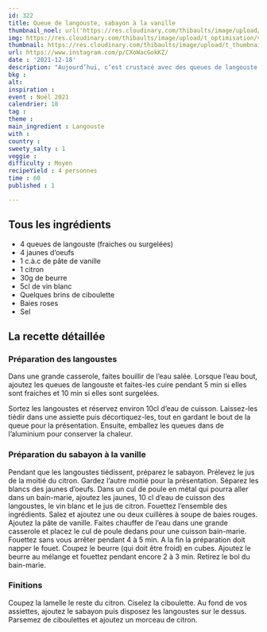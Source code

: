 ```yaml
---
id: 322
title: Queue de langouste, sabayon à la vanille
thumbnail_noel: url('https://res.cloudinary.com/thibaults/image/upload/t_carre/v1639845704/Recipes/20211218_langouste_sabayon_vanille.jpg')
img: https://res.cloudinary.com/thibaults/image/upload/t_optimisation/v1639845704/Recipes/20211218_langouste_sabayon_vanille.jpg
thumbnail: https://res.cloudinary.com/thibaults/image/upload/t_thumbnail_josie/v1639845704/Recipes/20211218_langouste_sabayon_vanille.jpg
url: https://www.instagram.com/p/CXoWacGokKZ/
date : '2021-12-18'
description: "Aujourd’hui, c’est crustacé avec des queues de langouste accompagnées d’un sabayon à la vanille !"
bkg : 
alt: 
inspiration : 
event : Noël 2021
calendrier: 18
tag : 
theme : 
main_ingredient : Langouste
with : 
country : 
sweety_salty : 1
veggie : 
difficulty : Moyen
recipeYield : 4 personnes
time : 60
published : 1

---
```

## Tous les ingrédients
 - 4 queues de langouste (fraiches ou surgelées)
 - 4 jaunes d’oeufs
 - 1 c.à.c de pâte de vanille
 - 1 citron
 - 30g de beurre
 - 5cl de vin blanc
 - Quelques brins de ciboulette
 - Baies roses
 - Sel

## La recette détaillée
### Préparation des langoustes
Dans une grande casserole, faites bouillir de l’eau salée. Lorsque l’eau bout, ajoutez les queues de langouste et faites-les cuire pendant 5 min si elles sont fraiches et 10 min si elles sont surgelées.

Sortez les langoustes et réservez environ 10cl d’eau de cuisson. Laissez-les tiédir dans une assiette puis décortiquez-les, tout en gardant le bout de la queue pour la présentation. Ensuite, emballez les queues dans de l’aluminium pour conserver la chaleur.

### Préparation du sabayon à la vanille
Pendant que les langoustes tiédissent, préparez le sabayon. Prélevez le jus de la moitié du citron. Gardez l’autre moitié pour la présentation. Séparez les blancs des jaunes d’oeufs. Dans un cul de poule en métal qui pourra aller dans un bain-marie, ajoutez les jaunes, 10 cl d’eau de cuisson des langoustes, le vin blanc et le jus de citron. Fouettez l’ensemble des ingrédients. Salez et ajoutez une ou deux cuillères à soupe de baies rouges. Ajoutez la pâte de vanille. Faites chauffer de l’eau dans une grande casserole et placez le cul de poule dedans pour une cuisson bain-marie. Fouettez sans vous arrêter pendant 4 à 5 min. A la fin la préparation doit napper le fouet. Coupez le beurre (qui doit être froid) en cubes. Ajoutez le beurre au mélange et fouettez pendant encore 2 à 3 min. Retirez le bol du bain-marie.

### Finitions
Coupez la lamelle le reste du citron. Ciselez la ciboulette. Au fond de vos assiettes, ajoutez le sabayon puis disposez les langoustes sur le dessus. Parsemez de ciboulettes et ajoutez un morceau de citron.